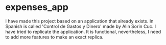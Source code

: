 # expenses_app

I have made this project based on an application that already exists. In Spanish is called 'Control de Gastos y Dinero' made by Alin Sorin Cuc. I have tried to replicate the application. It is functional, nevertheless, I need to add more features to make an exact replica.
